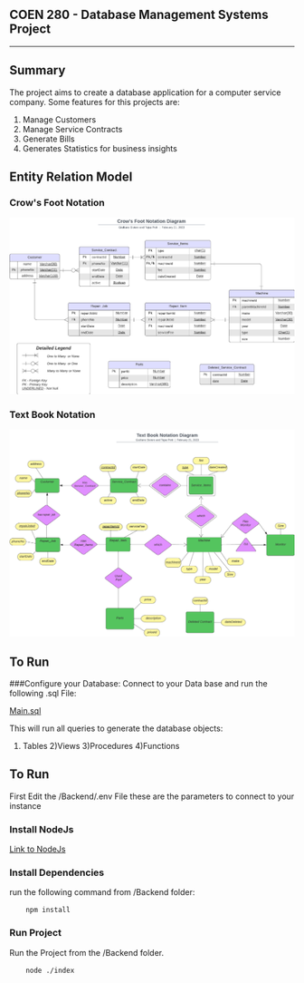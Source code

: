 ## COEN 280 - Database Management Systems Project
---
## Summary

The project aims to create a database application for a computer service company. Some features for this projects are:
1. Manage Customers
2. Manage Service Contracts
3. Generate Bills
4. Generates Statistics for business insights

## Entity Relation Model

### Crow's Foot Notation
![Crow's Foot Notation Diagram](/Documentation/Crow's_Notation.png "Crow's Foot Notation Diagram")
### Text Book Notation
![Text Book Notation Diagram](/Documentation/TextBook_Notation.png "Text Book Notation Diagram")

## To Run
###Configure your Database:
Connect to your Data base and run the following .sql File:

[Main.sql](SQL/Main.sql)

This will run all queries to generate the database objects:
1) Tables
2)Views
3)Procedures
4)Functions

## To Run
First Edit the /Backend/.env File these are the parameters to connect to your instance

### Install NodeJs

[Link to NodeJs](https://nodejs.org/en)

### Install Dependencies
run the following command from /Backend folder:
```
    npm install
```

### Run Project
Run the Project from the /Backend folder.
```
    node ./index
```
